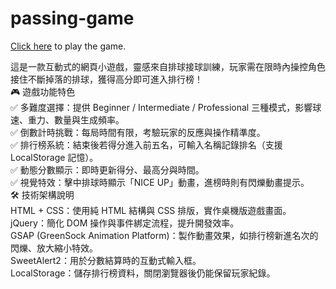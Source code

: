 # passing-game
[Click here](<https://jlo-1992.github.io/passing-game/index.html>) to play the game.

這是一款互動式的網頁小遊戲，靈感來自排球接球訓練，玩家需在限時內操控角色接住不斷掉落的排球，獲得高分即可進入排行榜！  
🎮 遊戲功能特色  
✅ 多難度選擇：提供 Beginner / Intermediate / Professional 三種模式，影響球速、重力、數量與生成頻率。  
✅ 倒數計時挑戰：每局時間有限，考驗玩家的反應與操作精準度。  
✅ 排行榜系統：結束後若得分進入前五名，可輸入名稱記錄排名（支援 LocalStorage 記憶）。  
✅ 動態分數顯示：即時更新得分、最高分與時間。  
✅ 視覺特效：擊中排球時顯示「NICE UP」動畫，進榜時則有閃爍動畫提示。  
🛠 技術架構說明  
HTML + CSS：使用純 HTML 結構與 CSS 排版，實作桌機版遊戲畫面。  
jQuery：簡化 DOM 操作與事件綁定流程，提升開發效率。  
GSAP (GreenSock Animation Platform)：製作動畫效果，如排行榜新進名次的閃爍、放大縮小特效。  
SweetAlert2：用於分數結算時的互動式輸入框。  
LocalStorage：儲存排行榜資料，關閉瀏覽器後仍能保留玩家紀錄。  
